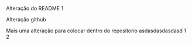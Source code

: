Alteração do README 1

Alteração github



Mais uma alteração para colocar dentro do repositorio 
asdasdasdasdasd
1
2
